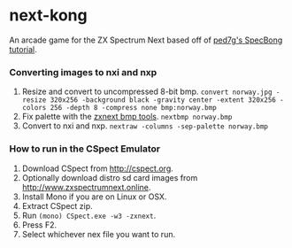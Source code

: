 # next-kong
An arcade game for the ZX Spectrum Next based off of [ped7g's SpecBong tutorial](https://github.com/ped7g/SpecBong).

### Converting images to nxi and nxp

1. Resize and convert to uncompressed 8-bit bmp.
`convert norway.jpg -resize 320x256 -background black -gravity center -extent 320x256 -colors 256 -depth 8 -compress none bmp:norway.bmp`
2. Fix palette with the [zxnext bmp tools](https://github.com/stefanbylund/zxnext_bmp_tools).
`nextbmp norway.bmp`
3. Convert to nxi and nxp.
`nextraw -columns -sep-palette norway.bmp`

### How to run in the CSpect Emulator

1. Download CSpect from <http://cspect.org>.
2. Optionally download distro sd card images from <http://www.zxspectrumnext.online>.
3. Install Mono if you are on Linux or OSX.
4. Extract CSpect zip.
5. Run `(mono) CSpect.exe -w3 -zxnext`.
6. Press F2.
7. Select whichever nex file you want to run.
